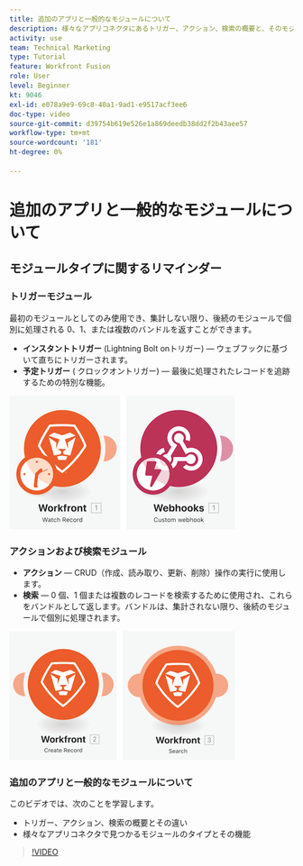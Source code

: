 ```yaml
---
title: 追加のアプリと一般的なモジュールについて
description: 様々なアプリコネクタにあるトリガー、アクション、検索の概要と、そのモジュールのタイプが [!DNL Adobe Workfront Fusion].
activity: use
team: Technical Marketing
type: Tutorial
feature: Workfront Fusion
role: User
level: Beginner
kt: 9046
exl-id: e078a9e9-69c8-40a1-9ad1-e9517acf3ee6
doc-type: video
source-git-commit: d39754b619e526e1a869deedb38dd2f2b43aee57
workflow-type: tm+mt
source-wordcount: '181'
ht-degree: 0%

---
```


# 追加のアプリと一般的なモジュールについて

## モジュールタイプに関するリマインダー

### トリガーモジュール

最初のモジュールとしてのみ使用でき、集計しない限り、後続のモジュールで個別に処理される 0、1、または複数のバンドルを返すことができます。

* **インスタントトリガー** (Lightning Bolt onトリガー) — ウェブフックに基づいて直ちにトリガーされます。
* **予定トリガー** ( クロックオントリガー) — 最後に処理されたレコードを追跡するための特別な機能。

![トリガー・モジュールの画像](assets/beyond-basic-modules-1.png)

### アクションおよび検索モジュール

* **アクション** — CRUD（作成、読み取り、更新、削除）操作の実行に使用します。
* **検索** — 0 個、1 個または複数のレコードを検索するために使用され、これらをバンドルとして返します。バンドルは、集計されない限り、後続のモジュールで個別に処理されます。

![アクションおよび検索モジュールの画像](assets/beyond-basic-modules-2.png)

### 追加のアプリと一般的なモジュールについて

このビデオでは、次のことを学習します。

* トリガー、アクション、検索の概要とその違い
* 様々なアプリコネクタで見つかるモジュールのタイプとその機能

>[!VIDEO](https://video.tv.adobe.com/v/335287/?quality=12)

